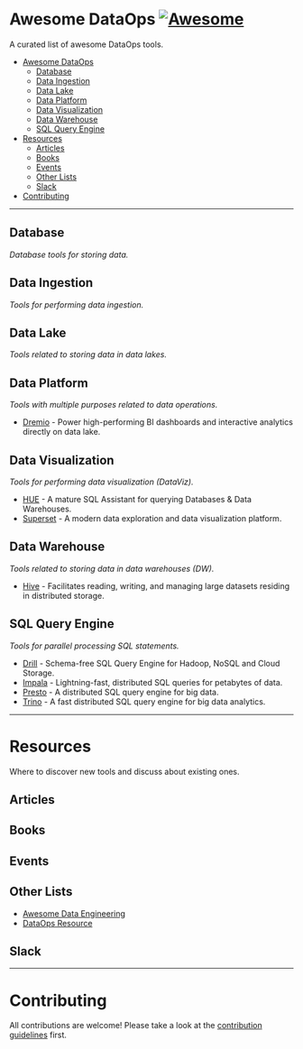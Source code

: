 # Awesome DataOps [![Awesome](https://cdn.rawgit.com/sindresorhus/awesome/d7305f38d29fed78fa85652e3a63e154dd8e8829/media/badge.svg)](https://github.com/sindresorhus/awesome)

A curated list of awesome DataOps tools.

- [Awesome DataOps](#awesome-dataops)
    - [Database](#database)
    - [Data Ingestion](#data-ingestion)
    - [Data Lake](#data-lake)
    - [Data Platform](#data-platform)
    - [Data Visualization](#data-visualization)
    - [Data Warehouse](#data-warehouse)
    - [SQL Query Engine](#sql-query-engine)
- [Resources](#resources)
    - [Articles](#articles)
    - [Books](#books)
    - [Events](#events)
    - [Other Lists](#other-lists)
    - [Slack](#slack)
- [Contributing](#contributing)

---

## Database

*Database tools for storing data.*

## Data Ingestion

*Tools for performing data ingestion.*

## Data Lake

*Tools related to storing data in data lakes.*

## Data Platform

*Tools with multiple purposes related to data operations.*

* [Dremio](https://www.dremio.com/) - Power high-performing BI dashboards and interactive analytics directly on data lake.

## Data Visualization

*Tools for performing data visualization (DataViz).*

* [HUE](https://github.com/cloudera/hue) - A mature SQL Assistant for querying Databases & Data Warehouses.
* [Superset](https://github.com/apache/superset) - A modern data exploration and data visualization platform.

## Data Warehouse

*Tools related to storing data in data warehouses (DW).*

* [Hive](https://github.com/apache/hive) - Facilitates reading, writing, and managing large datasets residing in distributed storage.

## SQL Query Engine

*Tools for parallel processing SQL statements.*

* [Drill](https://github.com/apache/drill) - Schema-free SQL Query Engine for Hadoop, NoSQL and Cloud Storage.
* [Impala](https://github.com/apache/impala) - Lightning-fast, distributed SQL queries for petabytes of data.
* [Presto](https://github.com/prestodb/presto) - A distributed SQL query engine for big data.
* [Trino](https://github.com/trinodb/trino) - A fast distributed SQL query engine for big data analytics.

---

# Resources

Where to discover new tools and discuss about existing ones.

## Articles

## Books

## Events

## Other Lists

* [Awesome Data Engineering](https://github.com/igorbarinov/awesome-data-engineering)
* [DataOps Resource](https://github.com/chen1649chenli/dataOpsResource)

## Slack

---

# Contributing

All contributions are welcome! Please take a look at the [contribution guidelines](https://github.com/kelvins/awesome-dataops/blob/main/CONTRIBUTING.md) first.
